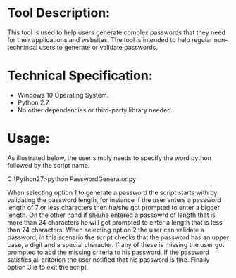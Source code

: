 Tool Description:
===

This tool is used to help users generate complex passwords that they need for their applications and websites.
The tool is intended to help regular non-technincal users to generate or validate passwords.


Technical Specification:
===

* Windows 10 Operating System.
* Python 2.7
* No other dependencies or third-party library needed.


Usage:
===

As illustrated below, the user simply needs to specify the word python followed by the script name.

C:\Python27>python PasswordGenerator.py

When selecting option 1 to generate a password the script starts with by validating the password length, for instance 
if the user enters a password length of 7 or less characters then he/she got prompted to enter a bigger length. On the other 
hand if she/he entered a passowrd of length that is more than 24 characters he will got prompted to enter a length that is less 
than 24 characters.
When selecting option 2 the user can validate a password, in this scenario the script checks that the password has an upper case,
a digit and a special character. If any of these is missing the user got prompted to add the missing criteria to his password. 
If the password satisfies all criterion the user notified that his password is fine. Finally option 3 is to exit the script.
 

 

